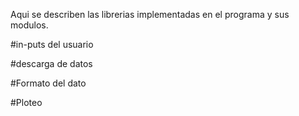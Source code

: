 Aqui se describen las librerias implementadas en el programa y sus modulos.

#in-puts del usuario
 
#descarga de datos

#Formato del dato

#Ploteo


